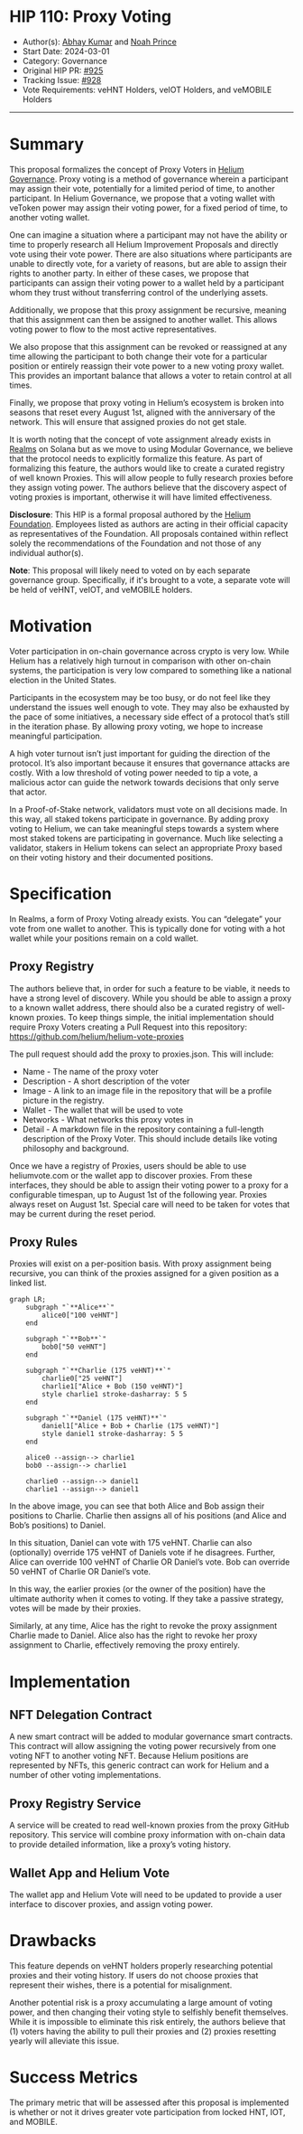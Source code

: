 # HIP 110: Proxy Voting

- Author(s): [Abhay Kumar](https://github.com/abhay) and [Noah Prince](https://github.com/ChewingGlass)
- Start Date: 2024-03-01
- Category: Governance
- Original HIP PR: [#925](https://github.com/helium/HIP/pull/925)
- Tracking Issue: [#928](https://github.com/helium/HIP/issues/928)
- Vote Requirements: veHNT Holders, veIOT Holders, and veMOBILE Holders

---

# Summary

This proposal formalizes the concept of Proxy Voters in [Helium Governance](https://heliumvote.com). Proxy voting is a method of governance wherein a participant may assign their vote, potentially for a limited period of time, to another participant. In Helium Governance, we propose that a voting wallet with veToken power may assign their voting power, for a fixed period of time, to another voting wallet.

One can imagine a situation where a participant may not have the ability or time to properly research all Helium Improvement Proposals and directly vote using their vote power. There are also situations where participants are unable to directly vote, for a variety of reasons, but are able to assign their rights to another party. In either of these cases, we propose that participants can assign their voting power to a wallet held by a participant whom they trust without transferring control of the underlying assets.

Additionally, we propose that this proxy assignment be recursive, meaning that this assignment can then be assigned to another wallet. This allows voting power to flow to the most active representatives.

We also propose that this assignment can be revoked or reassigned at any time allowing the participant to both change their vote for a particular position or entirely reassign their vote power to a new voting proxy wallet. This provides an important balance that allows a voter to retain control at all times.

Finally, we propose that proxy voting in Helium’s ecosystem is broken into seasons that reset every August 1st, aligned with the anniversary of the network. This will ensure that assigned proxies do not get stale.

It is worth noting that the concept of vote assignment already exists in [Realms](https://realms.today) on Solana but as we move to using Modular Governance, we believe that the protocol needs to explicitly formalize this feature. As part of formalizing this feature, the authors would like to create a curated registry of well known Proxies. This will allow people to fully research proxies before they assign voting power. The authors believe that the discovery aspect of voting proxies is important, otherwise it will have limited effectiveness.

**Disclosure**: This HIP is a formal proposal authored by the [Helium Foundation](https://helium.foundation). Employees listed as authors are acting in their official capacity as representatives of the Foundation. All proposals contained within reflect solely the recommendations of the Foundation and not those of any individual author(s).

**Note**: This proposal will likely need to voted on by each separate governance group. Specifically, if it's brought to a vote, a separate vote will be held of veHNT, veIOT, and veMOBILE holders.

# Motivation

Voter participation in on-chain governance across crypto is very low. While Helium has a relatively high turnout in comparison with other on-chain systems, the participation is very low compared to something like a national election in the United States.

Participants in the ecosystem may be too busy, or do not feel like they understand the issues well enough to vote. They may also be exhausted by the pace of some initiatives, a necessary side effect of a protocol that’s still in the iteration phase. By allowing proxy voting, we hope to increase meaningful participation.

A high voter turnout isn’t just important for guiding the direction of the protocol. It’s also important because it ensures that governance attacks are costly. With a low threshold of voting power needed to tip a vote, a malicious actor can guide the network towards decisions that only serve that actor.

In a Proof-of-Stake network, validators must vote on all decisions made. In this way, all staked tokens participate in governance. By adding proxy voting to Helium, we can take meaningful steps towards a system where most staked tokens are participating in governance. Much like selecting a validator, stakers in Helium tokens can select an appropriate Proxy based on their voting history and their documented positions.

# Specification

In Realms, a form of Proxy Voting already exists. You can “delegate” your vote from one wallet to another. This is typically done for voting with a hot wallet while your positions remain on a cold wallet.

## Proxy Registry

The authors believe that, in order for such a feature to be viable, it needs to have a strong level of discovery. While you should be able to assign a proxy to a known wallet address, there should also be a curated registry of well-known proxies. To keep things simple, the initial implementation should require Proxy Voters creating a Pull Request into this repository: https://github.com/helium/helium-vote-proxies

The pull request should add the proxy to proxies.json. This will include:
* Name - The name of the proxy voter
* Description - A short description of the voter
* Image - A link to an image file in the repository that will be a profile picture in the registry.
* Wallet - The wallet that will be used to vote
* Networks - What networks this proxy votes in
* Detail - A markdown file in the repository containing a full-length description of the Proxy Voter. This should include details like voting philosophy and background.

Once we have a registry of Proxies, users should be able to use heliumvote.com or the wallet app to discover proxies. From these interfaces, they should be able to assign their voting power to a proxy for a configurable timespan, up to August 1st of the following year. Proxies always reset on August 1st. Special care will need to be taken for votes that may be current during the reset period.

## Proxy Rules

Proxies will exist on a per-position basis. With proxy assignment being recursive, you can think of the proxies assigned for a given position as a linked list.

```mermaid
graph LR;
    subgraph "`**Alice**`"
        alice0["100 veHNT"]
    end

    subgraph "`**Bob**`"
        bob0["50 veHNT"]
    end

    subgraph "`**Charlie (175 veHNT)**`"
        charlie0["25 veHNT"]
        charlie1["Alice + Bob (150 veHNT)"]
        style charlie1 stroke-dasharray: 5 5
    end

    subgraph "`**Daniel (175 veHNT)**`"
        daniel1["Alice + Bob + Charlie (175 veHNT)"]
        style daniel1 stroke-dasharray: 5 5
    end

    alice0 --assign--> charlie1
    bob0 --assign--> charlie1

    charlie0 --assign--> daniel1
    charlie1 --assign--> daniel1
```

In the above image, you can see that both Alice and Bob assign their positions to Charlie. Charlie then assigns all of his positions (and Alice and Bob’s positions) to Daniel.

In this situation, Daniel can vote with 175 veHNT. Charlie can also (optionally) override 175 veHNT of Daniels vote if he disagrees. Further, Alice can override 100 veHNT of Charlie OR Daniel’s vote. Bob can override 50 veHNT of Charlie OR Daniel’s vote.

In this way, the earlier proxies (or the owner of the position) have the ultimate authority when it comes to voting. If they take a passive strategy, votes will be made by their proxies.

Similarly, at any time, Alice has the right to revoke the proxy assignment Charlie made to Daniel. Alice also has the right to revoke her proxy assignment to Charlie, effectively removing the proxy entirely.

# Implementation

## NFT Delegation Contract

A new smart contract will be added to modular governance smart contracts. This contract will allow assigning the voting power recursively from one voting NFT to another voting NFT. Because Helium positions are represented by NFTs, this generic contract can work for Helium and a number of other voting implementations.

## Proxy Registry Service

A service will be created to read well-known proxies from the proxy GitHub repository. This service will combine proxy information with on-chain data to provide detailed information, like a proxy’s voting history.

## Wallet App and Helium Vote

The wallet app and Helium Vote will need to be updated to provide a user interface to discover proxies, and assign voting power.

# Drawbacks

This feature depends on veHNT holders properly researching potential proxies and their voting history. If users do not choose proxies that represent their wishes, there is a potential for misalignment.

Another potential risk is a proxy accumulating a large amount of voting power, and then changing their voting style to selfishly benefit themselves. While it is impossible to eliminate this risk entirely, the authors believe that (1) voters having the ability to pull their proxies and (2) proxies resetting yearly will alleviate this issue.

# Success Metrics

The primary metric that will be assessed after this proposal is implemented is whether or not it drives greater vote participation from locked HNT, IOT, and MOBILE.
